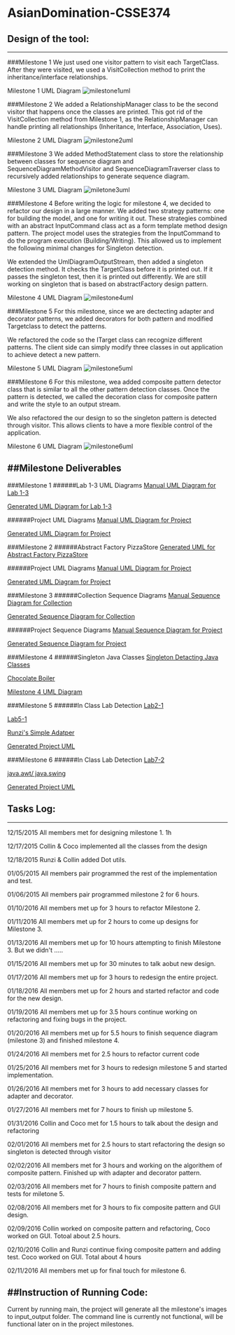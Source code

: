# AsianDomination-CSSE374

## Design of the tool:
---
###Milestone 1 
We just used one visitor pattern to visit each TargetClass. After they were visited, we used a VisitCollection method to print the inheritance/interface relationships. 

Milestone 1 UML Diagram 
![milestone1uml](https://github.com/ctrokid/AsianDomination-CSSE374/blob/master/AsianDomination/docs/M1/Milestone1UML.jpg)

###Milestone 2
We added a RelationshipManager class to be the second visitor that happens once the classes are printed. This got rid of the VisitCollection method from Milestone 1, as the RelationshipManager can handle printing all relationships (Inheritance, Interface, Association, Uses). 

Milestone 2 UML Diagram
![milestone2uml](https://github.com/ctrokid/AsianDomination-CSSE374/blob/master/AsianDomination/docs/M2/Milestone2UML.jpg)

###Milestone 3
We added MethodStatement class to store the relationship between classes for sequence diagram and SequenceDiagramMethodVisitor and SequenceDiagramTraverser class to recursively added relationships to generate sequence diagram. 

Milestone 3 UML Diagram
![miletone3uml](https://github.com/ctrokid/AsianDomination-CSSE374/blob/master/AsianDomination/docs/M3/Milestone3UML.jpg)


###Milestone 4
Before writing the logic for milestone 4, we decided to refactor our design in a large manner. We added two strategy patterns: one for building the model, and one for writing it out. These strategies combined with an abstract InputCommand class act as a form template method design pattern. The project model uses the strategies from the InputCommand to do the program execution (Building/Writing). This allowed us to implement the following minimal changes for Singleton detection.

We extended the UmlDiagramOutputStream, then added a singleton detection method. It checks the TargetClass before it is printed out. If it passes the singleton test, then it is printed out differently. We are still working on singleton that is based on abstractFactory design pattern.

Milestone 4 UML Diagram
![milestone4uml](https://github.com/ctrokid/AsianDomination-CSSE374/blob/master/AsianDomination/docs/M4/Milestone4UML.jpg)


###Milestone 5
For this milestone, since we are dectecting adapter and decorator patterns, we added decorators for both pattern and modified Targetclass to detect the patterns. 

We refactored the code so the ITarget class can recognize different patterns. The client side can simply modify three classes in out application to achieve detect a new pattern. 

Milestone 5 UML Diagram
![milestone5uml](https://github.com/ctrokid/AsianDomination-CSSE374/blob/master/AsianDomination/docs/M5/MilestoneManual5UML.png)

###Milestone 6
For this milestone, wea added composite pattern detector class that is similar to all the other pattern detection classes. Once the pattern is detected, we called the decoration class for composite pattern and write the style to an output stream. 

We also refactored the our design to so the singleton pattern is detected through visitor. This allows clients to have a more flexible control of the application.

Milestone 6 UML Diagram
![milestone6uml](https://github.com/ctrokid/AsianDomination-CSSE374/blob/master/AsianDomination/docs/M7/Milestone7UML.jpg)

##Milestone Deliverables
---
###Milestone 1
######Lab 1-3 UML Diagrams
[Manual UML Diagram for Lab 1-3](https://github.com/ctrokid/AsianDomination-CSSE374/blob/master/AsianDomination/docs/M1/M1lab1-3ManualUML.PNG)

[Generated UML Diagram for Lab 1-3](https://github.com/ctrokid/AsianDomination-CSSE374/blob/master/AsianDomination/docs/M1/M1lab1-3GeneratedUML.pdf)

######Project UML Diagrams
[Manual UML Diagram for Project](https://github.com/ctrokid/AsianDomination-CSSE374/blob/master/AsianDomination/docs/M1/Milestone1UML.jpg)

[Generated UML Diagram for Project](https://github.com/ctrokid/AsianDomination-CSSE374/blob/master/AsianDomination/docs/M1/M1projectGeneratedUML.pdf)

###Milestone 2
######Abstract Factory PizzaStore
[Generated UML for Abstract Factory PizzaStore](https://github.com/ctrokid/AsianDomination-CSSE374/blob/master/AsianDomination/docs/M2/M2AbstractFactoryPizzaStoreUML.pdf)

######Project UML Diagrams
[Manual UML Diagram for Project](https://github.com/ctrokid/AsianDomination-CSSE374/blob/master/AsianDomination/docs/M2/Milestone2UML.jpg)

[Generated UML Diagram for Project](https://github.com/ctrokid/AsianDomination-CSSE374/blob/master/AsianDomination/docs/M2/M2ProjectGeneratedUML.pdf)

###Milestone 3
######Collection Sequence Diagrams
[Manual Sequence Diagram for Collection](https://github.com/ctrokid/AsianDomination-CSSE374/blob/master/AsianDomination/docs/M3/M3CollectionManualSequence.png)

[Generated Sequence Diagram for Collection](https://github.com/ctrokid/AsianDomination-CSSE374/blob/master/AsianDomination/demo_diagrams/M3CollectionsSD.PNG)

######Project Sequence Diagrams
[Manual Sequence Diagram for Project](https://github.com/ctrokid/AsianDomination-CSSE374/blob/master/AsianDomination/docs/M3/M3ProjectManualSequence.jpg)

[Generated Sequence Diagram for Project](https://github.com/ctrokid/AsianDomination-CSSE374/blob/master/AsianDomination/demo_diagrams/ProjectSD.PNG)

###Milestone 4
######Singleton Java Classes
[Singleton Detacting Java Classes](https://github.com/ctrokid/AsianDomination-CSSE374/blob/master/AsianDomination/docs/M4/AutomatedSingletonTest.png)

[Chocolate Boiler](https://github.com/ctrokid/AsianDomination-CSSE374/blob/master/AsianDomination/docs/M4/SingletonTest.png)

[Milestone 4 UML Diagram](https://github.com/ctrokid/AsianDomination-CSSE374/blob/master/AsianDomination/docs/M4/Milestone4UML.jpg)

###Milestone 5
######In Class Lab Detection
[Lab2-1](https://github.com/ctrokid/AsianDomination-CSSE374/blob/master/AsianDomination/docs/M5/M5Lab2.png)

[Lab5-1](https://github.com/ctrokid/AsianDomination-CSSE374/blob/master/AsianDomination/docs/M5/M5Lab5.png)

[Runzi's Simple Adatper](https://github.com/ctrokid/AsianDomination-CSSE374/blob/master/AsianDomination/docs/M5/SimpleAdapterTest.png)

[Generated Project UML](https://github.com/ctrokid/AsianDomination-CSSE374/blob/master/AsianDomination/docs/M5/Milestone5-GeneratedUML.png)

###Milestone 6
######In Class Lab Detection
[Lab7-2](https://github.com/ctrokid/AsianDomination-CSSE374/blob/master/AsianDomination/docs/M6/M6Lab7.png)

[java.awt/ java.swing](https://github.com/ctrokid/AsianDomination-CSSE374/blob/master/AsianDomination/docs/M7/Milestone6SwingAwtComposite.png)

[Generated Project UML](https://github.com/ctrokid/AsianDomination-CSSE374/blob/master/AsianDomination/docs/M6/ProjectGeneratedUML.png)


## Tasks Log:
---
12/15/2015
All members met for designing milestone 1. 
1h

12/17/2015
Collin & Coco implemented all the classes from the design

12/18/2015
Runzi & Collin added Dot utils.

01/05/2015
All members pair programmed the rest of the implementation and test.

01/06/2015
All members pair programmed milestone 2 for 6 hours.

01/10/2016
All members met up for 3 hours to refactor Milestone 2.

01/11/2016
All members met up for 2 hours to come up designs for Milestone 3.

01/13/2016
All members met up for 10 hours attempting to finish Milestone 3. But we didn't .....

01/15/2016
All members met up for 30 minutes to talk aobut new design.

01/17/2016
All members met up for 3 hours to redesign the entire project.

01/18/2016
All members met up for 2 hours and started refactor and code for the new design.

01/19/2016
All members met up for 3.5 hours continue working on refactoring and fixing bugs in the project.

01/20/2016
All members met up for 5.5 hours to finish sequence diagram (milestone 3) and finished milestone 4.

01/24/2016
All members met for 2.5 hours to refactor current code

01/25/2016
All members met for 3 hours to redesign milestone 5 and started implementation.

01/26/2016
All members met for 3 hours to add necessary classes for adapter and decorator.

01/27/2016
All members met for 7 hours to finish up milestone 5. 

01/31/2016
Collin and Coco met for 1.5 hours to talk about the design and refactoring

02/01/2016
All members met for 2.5 hours to start refactoring the design so singleton is detected through visitor

02/02/2016
All members met for 3 hours and working on the algorithem of composite pattern. Finished up with adapter and decorator pattern.

02/03/2016
All members met for 7 hours to finish composite pattern and tests for miletone 5.

02/08/2016
All members met for 3 hours to fix composite pattern and GUI design.

02/09/2016
Collin worked on composite pattern and refactoring, Coco worked on GUI. Totoal about 2.5 hours.

02/10/2016
Collin and Runzi continue fixing composite pattern and adding test. Coco worked on GUI. Total about 4 hours

02/11/2016
All members met up for final touch for milestone 6.

##Instruction of Running Code:
---
Current by running main, the project will generate all the milestone's images to input_output folder. The command line is currently not functional, will be functional later on in the project milestones.
